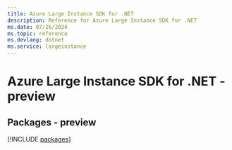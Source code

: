 ```yaml
---
title: Azure Large Instance SDK for .NET
description: Reference for Azure Large Instance SDK for .NET
ms.date: 07/26/2024
ms.topic: reference
ms.devlang: dotnet
ms.service: largeinstance
---
```

# Azure Large Instance SDK for .NET - preview
## Packages - preview
[!INCLUDE [packages](large-instance-index.md)]